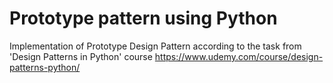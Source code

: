 # Prototype pattern using Python
Implementation of Prototype Design Pattern according to the task from 'Design Patterns in Python' course
https://www.udemy.com/course/design-patterns-python/

